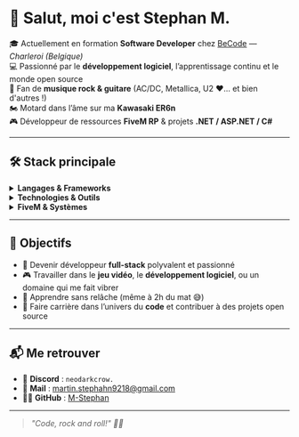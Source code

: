 # 👋 Salut, moi c'est Stephan M.

🎓 Actuellement en formation **Software Developer** chez [BeCode](https://becode.org) — *Charleroi (Belgique)*  
💻 Passionné par le **développement logiciel**, l’apprentissage continu et le monde open source  
🎸 Fan de **musique rock & guitare** (AC/DC, Metallica, U2 ❤️... et bien d'autres !)  
🏍️ Motard dans l’âme sur ma **Kawasaki ER6n**  
🎮 Développeur de ressources **FiveM RP** & projets **.NET / ASP.NET / C#**

---

## 🛠️ Stack principale
<details><summary><strong>Langages & Frameworks</strong></summary>
  <ul>
    <li>C#</li>
    <li>.NET</li>
    <li>ASP.NET</li>
    <li>Lua</li>
    <li>JavaScript</li>
    <li>HTML</li>
    <li>CSS</li>
    <li>SQL</li>
    <li>PHP Vanilla</li>
    <li>Java (syntaxe basique)</li>
  </ul>
</details>

<details><summary><strong>Technologies & Outils</strong></summary>
  <ul>
    <li>xUnit</li>
    <li>Spectre.Console</li>
    <li>Scalar</li>
    <li>Docker</li>
    <li>Git</li>
    <li>GitHub</li>
    <li>GitHub Actions</li>
    <li>Vite</li>
    <li>Xampp / MariaDB / heidi sql / phpMyAdmin</li>
    <li>ERD / MCD / MPD</li>
  </ul>
</details>

<details><summary><strong>FiveM & Systèmes</strong></summary>
  <ul>
    <li>ESX Legacy</li>
    <li>OverExtended | (ox_lib, ox_inventory)</li>
    <li>NUI</li>
    <li>ox_lib</li>
    <li>ox_inventory</li>
    <li>Pterodactyl</li>
    <li>Debian 11</li>
    <li>TxAdmin</li>
  </ul>
</details>

---

## 🎯 Objectifs

- 💪 Devenir développeur **full-stack** polyvalent et passionné
- 🎮 Travailler dans le **jeu vidéo**, le **développement logiciel**, ou un domaine qui me fait vibrer
- 🚀 Apprendre sans relâche (même à 2h du mat 😅)
- 💼 Faire carrière dans l’univers du **code** et contribuer à des projets open source

---

## 📬 Me retrouver

- 💬 **Discord** : `neodarkcrow.`
- 📧 **Mail** : [martin.stephahn9218@gmail.com](mailto:martin.stephahn9218@gmail.com)  
- 🧑‍💻 **GitHub** : [M-Stephan](https://github.com/M-Stephan)
---

> *"Code, rock and roll!" 🎸🔥*
